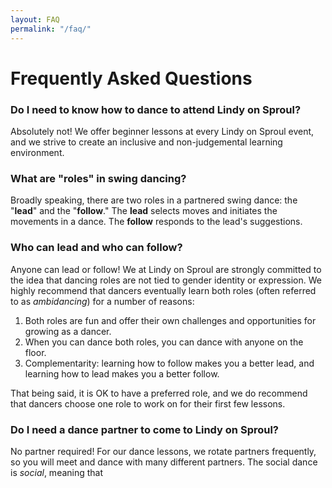 ```yaml
---
layout: FAQ
permalink: "/faq/"
---
```


# Frequently Asked Questions

### Do I need to know how to dance to attend Lindy on Sproul?

Absolutely not! We offer beginner lessons at every Lindy on Sproul event, and we strive to create an inclusive and non-judgemental learning environment.

### What are "roles" in swing dancing?

Broadly speaking, there are two roles in a partnered swing dance: the "**lead**" and the "**follow**." The **lead** selects moves and initiates the movements in a dance.  The **follow** responds to the lead's suggestions.  

### Who can lead and who can follow?

Anyone can lead or follow!  We at Lindy on Sproul are strongly committed to the idea that dancing roles are not tied to gender identity or expression.  We highly recommend that dancers eventually learn both roles (often referred to as *ambidancing*) for a number of reasons:

<ol>
    <li> Both roles are fun and offer their own challenges and opportunities for growing as a dancer. </li>
    <li> When you can dance both roles, you can dance with anyone on the floor. </li>
    <li> Complementarity: learning how to follow makes you a better lead, and learning how to lead makes you a better follow. </li>
</ol>

That being said, it is OK to have a preferred role, and we do recommend that dancers choose one role to work on for their first few lessons.

### Do I need a dance partner to come to Lindy on Sproul?

No partner required! For our dance lessons, we rotate partners frequently, so you will meet and dance with many different partners.  The social dance is *social*, meaning that
